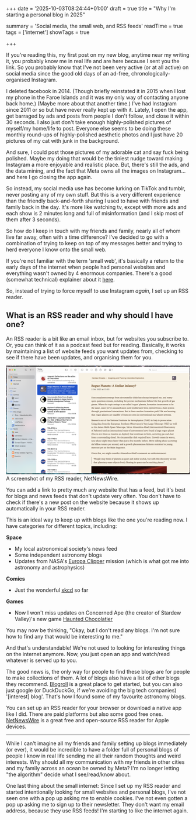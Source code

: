 +++
date = '2025-10-03T08:24:44+01:00'
draft = true
title = "Why I'm starting a personal blog in 2025"

summary = 'Social media, the small web, and RSS feeds'
readTime = true
tags = ['internet']
showTags = true


+++

If you're reading this, my first post on my new blog, anytime near my writing it, you probably know me in real life and are here because I sent you the link. So you probably know that I've not been very active (or at all active) on social media since the good old days of an ad-free, chronologically-organised Instagram.

I deleted facebook in 2014. (Though briefly reinstated it in 2015 when I lost my phone in the Faroe Islands and it was my only way of contacting anyone back home.) (Maybe more about that another time.) I've had Instagram since 2011 or so but have never really kept up with it. Lately, I open the app, get barraged by ads and posts from people I don't follow, and close it within 30 seconds. I also just don't take enough highly-polished pictures of myself/my home/life to post. Everyone else seems to be doing these monthly round-ups of highly-polished aesthetic photos and I just have 20 pictures of my cat with junk in the background.

And sure, I could post those pictures of my adorable cat and say fuck being polished. Maybe my doing that would be the tiniest nudge toward making Instagram a more enjoyable and realistic place. But, there's still the ads, and the data mining, and the fact that Meta owns all the images on Instagram... and here I go closing the app again.

So instead, my social media use has become lurking on TikTok and tumblr, never posting any of my own stuff. But this is a very different experience than the friendly back-and-forth sharing I used to have with friends and family back in the day. It's more like watching tv, except with more ads and each show is 2 minutes long and full of misinformation (and I skip most of them after 3 seconds).

So how do I keep in touch with my friends and family, nearly all of whom live far away, often with a time difference? I've decided to go with a combination of trying to keep on top of my messages better and trying to herd everyone I know onto the small web.

If you're not familiar with the term 'small web', it's basically a return to the early days of the internet when people had personal websites and everything wasn't owned by 4 enormous companies. There's a good (somewhat technical) explainer about it [here](https://benhoyt.com/writings/the-small-web-is-beautiful/).

So, instead of trying to force myself to use Instagram _again_, I set up an RSS reader.

## What is an RSS reader and why should I have one?

An RSS reader is a bit like an email inbox, but for websites you subscribe to. Or, you can think of it as a podcast feed but for reading. Basically, it works by maintaining a list of website feeds you want updates from, checking to see if there have been updates, and organising them for you.

![A screenshot of Lain's RSS reader open to a blog post about rogue planets.](RSS-screenshot.png)
A screenshot of my RSS reader, NetNewsWire.

You can add a link to pretty much any website that has a feed, but it's best for blogs and news feeds that don't update very often. You don't have to check if there's a new post on the website because it shows up automatically in your RSS reader.

This is an ideal way to keep up with blogs like the one you're reading now. I have categories for different topics, including:

**Space**

- My local astronomical society's news feed
- Some independent astronomy blogs
- Updates from NASA's [Europa Clipper](https://science.nasa.gov/mission/europa-clipper/) mission (which is what got me into astronomy and astrophysics)

**Comics**

- Just the wonderful [xkcd](https://xkcd.com/) so far

**Games**

- Now I won't miss updates on Concerned Ape (the creator of Stardew Valley)'s new game [Haunted Chocolatier](https://www.hauntedchocolatier.net/)

You may now be thinking, "Okay, but I don't read any blogs. I'm not sure how to find any that would be interesting to me."

And that's understandable! We're not used to looking for interesting things on the internet anymore. Now, you just open an app and watch/read whatever is served up to you.

The good news is, the only way for people to find these blogs are for people to make collections of them. A lot of blogs also have a list of other blogs they recommend. [Blogroll](https://blogroll.org/) is a great place to get started, but you can also just google (or DuckDuckGo, if we're avoiding the big tech companies) '[interest] blog'. That's how I found some of my favourite astronomy blogs.

You can set up an RSS reader for your browser or download a native app like I did. There are paid platforms but also some good free ones. [NetNewsWire](https://netnewswire.com/) is a great free and open-source RSS reader for Apple devices.

---

While I can't imagine all my friends and family setting up blogs immediately (or ever), it would be incredible to have a folder full of personal blogs of people I know in real life sending me all their random thoughts and weird interests. Why should all my communication with my friends in other cities and my family across an ocean be owned by Meta? I'm no longer letting "the algorithm" decide what I see/read/know about.

One last thing about the small internet:
Since I set up my RSS reader and started intentionally looking for small websites and personal blogs, I've not seen one with a pop up asking me to enable cookies. I've not even gotten a pop up asking me to sign up to their newsletter. They don't want my email address, because they use RSS feeds! I'm starting to like the internet again.

